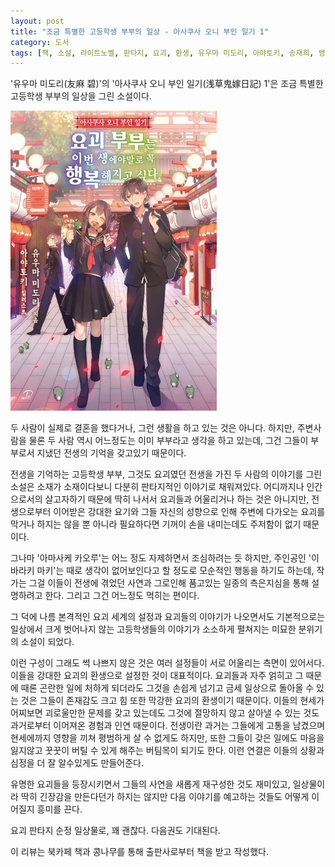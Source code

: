 ```yaml
---
layout: post
title: "조금 특별한 고등학생 부부의 일상 - 아사쿠사 오니 부인 일기 1"
category: 도서
tags: [책, 소설, 라이트노벨, 판타지, 요괴, 환생, 유우마 미도리, 아야토키, 송재희, 영상출판미디어, 노블엔진 팝, 북카페 책과 콩나무, 서평]
---
```


'유우마 미도리(友麻 碧)'의
'아사쿠사 오니 부인 일기(浅草鬼嫁日記) 1'은
조금 특별한 고등학생 부부의 일상을 그린 소설이다.

![표지](/images/asakusa-oniyome-nikki-1-book-h480.jpg)

두 사람이 실제로 결혼을 했다거나, 그런 생활을 하고 있는 것은 아니다.
하지만, 주변사람을 물론 두 사람 역시 어느정도는 이미 부부라고 생각을 하고 있는데,
그건 그들이 부부로서 지냈던 전생의 기억을 갖고있기 때문이다.

전생을 기억하는 고등학생 부부, 그것도 요괴였던 전생을 가진 두 사람의 이야기를 그린 소설은
소재가 소재이다보니 다분히 판타지적인 이야기로 채워져있다.
어디까지나 인간으로서의 살고자하기 때문에 딱히 나서서 요괴들과 어울리거나 하는 것은 아니지만,
전생으로부터 이어받은 강대한 요기와 그들 자신의 성향으로 인해
주변에 다가오는 요괴를 막거나 하지는 않을 뿐 아니라 필요하다면 기꺼이 손을 내미는데도 주저함이 없기 때문이다.

그나마 '아마사케 카오루'는 어느 정도 자제하면서 조심하려는 듯 하지만,
주인공인 '이바라키 마키'는 때로 생각이 없어보인다고 할 정도로 모순적인 행동을 하기도 하는데,
작가는 그걸 이들이 전생에 겪었던 사연과 그로인해 품고있는 일종의 측은지심을 통해 설명하려고 한다.
그리고 그건 어느정도 먹히는 편이다.

그 덕에 나름 본격적인 요괴 세계의 설정과 요괴들의 이야기가 나오면서도
기본적으로는 일상에서 크게 벗어나지 않는 고등학생들의 이야기가 소소하게 펼쳐지는
미묘한 분위기의 소설이 되었다.

이런 구성이 그래도 썩 나쁘지 않은 것은 여러 설정들이 서로 어울리는 측면이 있어서다.
이들을 강대한 요괴의 환생으로 설정한 것이 대표적이다.
요괴들과 자주 얽히고 그 때문에 때론 곤란한 일에 처하게 되더라도
그것을 손쉽게 넘기고 금세 일상으로 돌아올 수 있는 것은
그들이 존재감도 크고 힘 또한 막강한 요괴의 환생이기 때문이다.
이들의 현세가 어찌보면 괴로울만한 문제를 갖고 있는데도
그것에 절망하지 않고 살아낼 수 있는 것도 과거로부터 이어져온 경험과 인연 때문이다.
전생이란 과거는 그들에게 고통을 남겼으며 현세에까지 영향을 끼쳐 평범하게 살 수 없게도 하지만,
또한 그들이 갖은 일에도 마음을 잃지않고 꿋꿋이 버틸 수 있게 해주는 버팀목이 되기도 한다.
이런 연결은 이들의 상황과 심정을 더 잘 알수있게도 만들어준다.

유명한 요괴들을 등장시키면서 그들의 사연을 새롭게 재구성한 것도 재미있고,
일상물이라 딱히 긴장감을 만든다던가 하지는 않지만 다음 이야기를 예고하는 것들도 어떻게 이어질지 흥미를 끈다.

요괴 판타지 순정 일상물로, 꽤 괜찮다.
다음권도 기대된다.



<div class="im im-info">
이 리뷰는 북카페 책과 콩나무를 통해 출판사로부터 책을 받고 작성했다.
</div>
